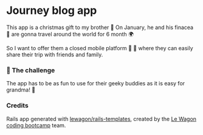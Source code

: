 # Journey blog app
This app is a christmas gift to my brother :christmas_tree:
On January, he and his finacea :couplekiss: are gonna travel around the world for 6 month :earth_africa:

So I want to offer them a closed mobile platform :closed_lock_with_key: :iphone: where they can easily share their trip with friends and family.

### :metal: The challenge
The app has to be as fun to use for their geeky buddies as it is easy for grandma! :exploding_head:

### Credits
Rails app generated with [lewagon/rails-templates](https://github.com/lewagon/rails-templates), created by the [Le Wagon coding bootcamp](https://www.lewagon.com) team.
